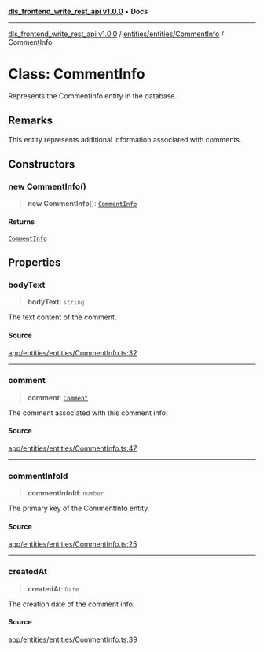 [**dls_frontend_write_rest_api v1.0.0**](../../../../README.md) • **Docs**

***

[dls_frontend_write_rest_api v1.0.0](../../../../modules.md) / [entities/entities/CommentInfo](../README.md) / CommentInfo

# Class: CommentInfo

Represents the CommentInfo entity in the database.

## Remarks

This entity represents additional information associated with comments.

## Constructors

### new CommentInfo()

> **new CommentInfo**(): [`CommentInfo`](CommentInfo.md)

#### Returns

[`CommentInfo`](CommentInfo.md)

## Properties

### bodyText

> **bodyText**: `string`

The text content of the comment.

#### Source

[app/entities/entities/CommentInfo.ts:32](https://github.com/No-Life-inc/dls_write_api/blob/3b6ede554338fca33854ae593d3c96d63a70eb98/app/entities/entities/CommentInfo.ts#L32)

***

### comment

> **comment**: [`Comment`](../../Comment/classes/Comment.md)

The comment associated with this comment info.

#### Source

[app/entities/entities/CommentInfo.ts:47](https://github.com/No-Life-inc/dls_write_api/blob/3b6ede554338fca33854ae593d3c96d63a70eb98/app/entities/entities/CommentInfo.ts#L47)

***

### commentInfoId

> **commentInfoId**: `number`

The primary key of the CommentInfo entity.

#### Source

[app/entities/entities/CommentInfo.ts:25](https://github.com/No-Life-inc/dls_write_api/blob/3b6ede554338fca33854ae593d3c96d63a70eb98/app/entities/entities/CommentInfo.ts#L25)

***

### createdAt

> **createdAt**: `Date`

The creation date of the comment info.

#### Source

[app/entities/entities/CommentInfo.ts:39](https://github.com/No-Life-inc/dls_write_api/blob/3b6ede554338fca33854ae593d3c96d63a70eb98/app/entities/entities/CommentInfo.ts#L39)
